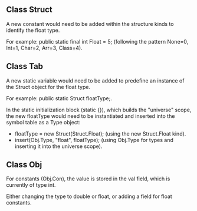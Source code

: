 ## Class Struct

A new constant would need to be added within the structure kinds to 
identify the float type. 

For example: 
public static final int Float = 5; 
(following the pattern None=0, Int=1, Char=2, Arr=3, Class=4).



## Class Tab

A new static variable would need to be added to predefine an instance of the Struct 
object for the float type. 

For example: public static Struct floatType;.


In the static initialization block (static {}), which builds the "universe" scope, 
the new floatType would need to be instantiated and inserted into the symbol table 
as a Type object:

+ floatType = new Struct(Struct.Float); (using the new Struct.Float kind).
+ insert(Obj.Type, "float", floatType); (using Obj.Type for types and inserting it into the universe scope).



## Class Obj


For constants (Obj.Con), the value is stored in the val field, which is currently of type int.

Either changing the type to double or float, or adding a field for float constants.